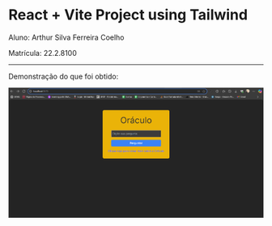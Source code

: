 # React + Vite Project using Tailwind

Aluno: Arthur Silva Ferreira Coelho

Matrícula: 22.2.8100

---

Demonstração do que foi obtido:

![Screenshot](./src/assets/Captura%20de%20tela%202025-06-05%20103408.png)

